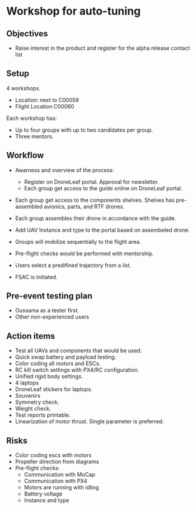 # Workshop for auto-tuning
## Objectives
- Raise interest in the product and register for the alpha release contact list

## Setup
4 workshops.
- Location: next to C00059
- Flight Location C00060

Each workshop has:
- Up to four groups with up to two candidates per group.
- Three mentors.

## Workflow
- Awarness and overview of the process:
    - Register on DroneLeaf portal. Approval for newsletter.
    - Each group get access to the guide online on DroneLeaf portal.

- Each group get access to the components shelves. Shelves has pre-assembled avionics, parts, and RTF drones.
- Each group assembles their drone in accordance with the guide.
- Add UAV Instance and type to the portal based on assembeled drone.
- Groups will mobilize sequentially to the flight area.
- Pre-flight checks would be performed with mentorship.
- Users select a predifined trajectory from a list.
- FSAC is initiated.

## Pre-event testing plan
- Oussama as a tester first. 
- Other non-experienced users

## Action items
- Test all UAVs and components that would be used.
- Quick swap battery and payload testing.
- Color coding all motors and ESCs.
- RC kill switch settings with PX4/RC configuration.
- Unified rigid body settings.
- 4 laptops
- DroneLeaf stickers for laptops.
- Souvenirs 
- Symmetry check.
- Weight check.
- Test reports printable.
- Linearization of motor thrust. Single parameter is preferred.

## Risks
- Color coding escs with motors
- Propeller direction from diagrams
- Pre-flight checks:
    - Communication with MoCap
    - Communication with PX4
    - Motors are running with idling
    - Battery voltage
    - Instance and type